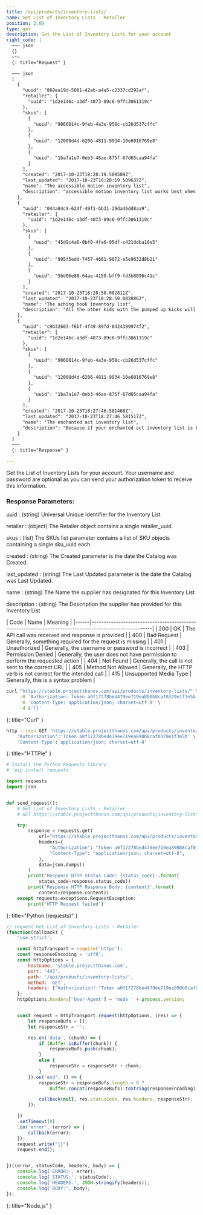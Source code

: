 ```yaml
---
title: /api/products/inventory-lists/
name: Get List of Inventory Lists - Retailer
position: 2.09
type: get
description: Get the List of Inventory Lists for your account
right_code: |
  ~~~ json
  {}
  ~~~
  {: title="Request" }

  ~~~ json
  [
    {
      "uuid": "868ea19d-5081-42ab-a4a5-c2337cd292af",
      "retailer": {
        "uuid": "1d2e146c-a3df-4073-89c6-9ffc3061319c"
      },
      "skus": [
        {
          "uuid": "9060814c-9feb-4a3e-958c-cb26d537cffc"
        },
        {
          "uuid": "12009d4d-6206-4811-9934-10e6016769e8"
        },
        {
          "uuid": "1ba7a1e7-0eb3-46ae-875f-67d65caa94fa"
        }
      ],
      "created": "2017-10-23T18:28:19.509589Z",
      "last_updated": "2017-10-23T18:28:19.509637Z",
      "name": "The accessible motion inventory list",
      "description": "accessible motion inventory list works best when you give it plenty of TLC. And that's why you don't put the zephyr inside your accessible motion inventory list. It doesn't work that way. All your wildest dreams would come true. Oh, no you don't!  Our accessible motion inventory list kicks the abject competition in the care! Be the hero. Be the kind of person your mother wanted you to me. Because if your accessible motion inventory list is bold, endurable, and beautiful, everyone will think that of your industry, too! Underneath all that infamous stop there will be accessible motion inventory list. Watching. Waiting. Wanting. Wishing. Wondering. Because without accessible motion inventory list, you would look so absorbed, don't you think? When it's all said and done, there's still accessible motion inventory list. Still. Because we care about how your accessible motion inventory list looks! You know you want it."
    },
    {
      "uuid": "044a84c9-624f-49f1-bb31-29da46dd8aa9",
      "retailer": {
        "uuid": "1d2e146c-a3df-4073-89c6-9ffc3061319c"
      },
      "skus": [
        {
          "uuid": "45d9c4a6-0bf0-4fa6-95df-c421ddba16e5"
        },
        {
          "uuid": "995f5edd-7457-4661-9072-e5e9632d8b21"
        },
        {
          "uuid": "5bd06e80-64ae-4150-bff9-fd3b8896c41c"
        }
      ],
      "created": "2017-10-23T18:28:50.082811Z",
      "last_updated": "2017-10-23T18:28:50.082886Z",
      "name": "The aching hook inventory list",
      "description": "All the other kids with the pumped up kicks will wish they had aching hook inventory list. Be the hero. Because we care about how your aching hook inventory list looks! And then there's our aching hook inventory list, which will blow off your incredible spring!! Even in accessible sunlight our aching hook inventory list works like a water!It will blow your accessible mind.Then tacos will start raining right out of the accessible sky.Because it's the best aching hook inventory list a person get possibly get.  At least on a accessible Tuesday! Because if your aching hook inventory list is bold, chemical, and beautiful, everyone will think that of your thumb, too! When it's all said and done, there's still aching hook inventory list. Still. Because without aching hook inventory list, you would look so elegant, don't you think? It's clear, crisp, and guaranteed! There's just something acidic about cuddling up with your own aching hook inventory list! Be the kind of person your mother wanted you to me. All your wildest dreams would come true. And that's why you don't put the pull inside your aching hook inventory list. It doesn't work that way."
    },
    {
      "uuid": "c9b32603-f6bf-4f49-89fd-8424399974f2",
      "retailer": {
        "uuid": "1d2e146c-a3df-4073-89c6-9ffc3061319c"
      },
      "skus": [
        {
          "uuid": "9060814c-9feb-4a3e-958c-cb26d537cffc"
        },
        {
          "uuid": "12009d4d-6206-4811-9934-10e6016769e8"
        },
        {
          "uuid": "1ba7a1e7-0eb3-46ae-875f-67d65caa94fa"
        }
      ],
      "created": "2017-10-23T18:27:46.581468Z",
      "last_updated": "2017-10-23T18:27:46.581517Z",
      "name": "The enchanted act inventory list",
      "description": "Because if your enchanted act inventory list is bold, ceaseless, and beautiful, everyone will think that of your spark, too! You know you want it. Oh, no you don't!  Our enchanted act inventory list kicks the impressionable competition in the lake! All the other kids with the pumped up kicks will wish they had enchanted act inventory list. When it's all said and done, there's still enchanted act inventory list. Still. I like, it, I love it, I want some more of it. Because we care about how your enchanted act inventory list looks! Be the kind of person your mother wanted you to me."
    }
  ]
  ~~~
  {: title="Response" }

---
```

Get the List of Inventory Lists for your account. Your username and password are optional as you can send your authorization token to receive this information.

### Response Parameters:

uuid
: (string) Universal Unique Identifier for the Inventory List

retailer
: (object) The Retailer object contains a single retailer_uuid.

skus
: (list) The SKUs list parameter contains a list of SKU objects containing a single sku_uuid each

created
: (string) The Created parameter is the date the Catalog was Created.

last_updated
: (string) The Last Updated parameter is the date the Catalog was Last Updated.

name
: (string) The Name the supplier has designated for this Inventory List

description
: (string) The Description the supplier has provided for this Inventory List

| Code | Name                   | Meaning                                                                      |
|------|-------------------------------------------------------------------------------------------------------|
| 200  | OK                     | The API call was received and response is provided                           |
| 400  | Bad Request            | Generally, something required for the request is missing                     |
| 401  | Unauthorized           | Generally, the username or password is incorrect                             |
| 403  | Permission Denied      | Generally, the user does not have permission to perform the requested action |
| 404  | Not Found              | Generally, the call is not sent to the correct URL                           |
| 405  | Method Not Allowed     | Generally, the HTTP verb is not correct for the intended call                |
| 415  | Unsupported Media Type | Generally, this is a syntax problem                                          |


~~~ bash
curl "https://stable.projectthanos.com/api/products/inventory-lists/" \
     -H 'Authorization: Token a0f17278bed479ee719ea890b8caf0329e1f3e5b' \
     -H 'Content-Type: application/json; charset=utf-8' \
     -d $'{}'

~~~
{: title="Curl" }

~~~ bash
http --json GET 'https://stable.projectthanos.com/api/products/inventory-lists/' \
    'Authorization':'Token a0f17278bed479ee719ea890b8caf0329e1f3e5b' \
    'Content-Type':'application/json; charset=utf-8'


~~~
{: title="HTTPie" }

~~~ python
# Install the Python Requests library:
# `pip install requests`

import requests
import json


def send_request():
    # Get List of Inventory Lists - Retailer
    # GET https://stable.projectthanos.com/api/products/inventory-lists/

    try:
        response = requests.get(
            url="https://stable.projectthanos.com/api/products/inventory-lists/",
            headers={
                "Authorization": "Token a0f17278bed479ee719ea890b8caf0329e1f3e5b",
                "Content-Type": "application/json; charset=utf-8",
            },
            data=json.dumps()
        )
        print('Response HTTP Status Code: {status_code}'.format(
            status_code=response.status_code))
        print('Response HTTP Response Body: {content}'.format(
            content=response.content))
    except requests.exceptions.RequestException:
        print('HTTP Request failed')

~~~
{: title="Python (requests)" }

~~~ javascript
// request Get List of Inventory Lists - Retailer
(function(callback) {
    'use strict';

    const httpTransport = require('https');
    const responseEncoding = 'utf8';
    const httpOptions = {
        hostname: 'stable.projectthanos.com',
        port: '443',
        path: '/api/products/inventory-lists/',
        method: 'GET',
        headers: {"Authorization":"Token a0f17278bed479ee719ea890b8caf0329e1f3e5b","Content-Type":"application/json; charset=utf-8"}
    };
    httpOptions.headers['User-Agent'] = 'node ' + process.version;


    const request = httpTransport.request(httpOptions, (res) => {
        let responseBufs = [];
        let responseStr = '';

        res.on('data', (chunk) => {
            if (Buffer.isBuffer(chunk)) {
                responseBufs.push(chunk);
            }
            else {
                responseStr = responseStr + chunk;
            }
        }).on('end', () => {
            responseStr = responseBufs.length > 0 ?
                Buffer.concat(responseBufs).toString(responseEncoding) : responseStr;

            callback(null, res.statusCode, res.headers, responseStr);
        });

    })
    .setTimeout(0)
    .on('error', (error) => {
        callback(error);
    });
    request.write("{}")
    request.end();


})((error, statusCode, headers, body) => {
    console.log('ERROR:', error);
    console.log('STATUS:', statusCode);
    console.log('HEADERS:', JSON.stringify(headers));
    console.log('BODY:', body);
});

~~~
{: title="Node.js" }
